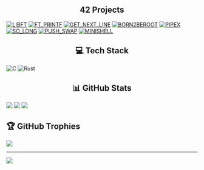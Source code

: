<h2 align="center"><strong>42 Projects</strong></h2>

[![LIBFT](https://github.com/TiagoDev88/42-project-badges/blob/main/badges/libftm.png)](https://github.com/TiagoDev88/libft) 
[![FT_PRINTF](https://github.com/TiagoDev88/42-project-badges/blob/main/badges/ft_printfn.png)](https://github.com/TiagoDev88/ft_printf) 
[![GET_NEXT_LINE](https://github.com/TiagoDev88/42-project-badges/blob/main/badges/get_next_linem.png)](https://github.com/TiagoDev88/get_next_line) 
[![BORN2BEROOT](https://github.com/TiagoDev88/42-project-badges/blob/main/badges/born2beroote.png)]() 
[![PIPEX](https://github.com/TiagoDev88/42-project-badges/blob/main/badges/pipexn.png)](https://github.com/TiagoDev88/pipex) 
[![SO_LONG](https://github.com/TiagoDev88/42-project-badges/blob/main/badges/so_longm.png)](https://github.com/TiagoDev88/so_long) 
[![PUSH_SWAP](https://github.com/TiagoDev88/42-project-badges/blob/main/badges/push_swapm.png)](https://github.com/TiagoDev88/push_swap) 
[![MINISHELL](https://github.com/TiagoDev88/42-project-badges/blob/main/badges/minishelle.png)](https://github.com/TiagoDev88/minishell) 


<h2 align="center"><strong>💻 Tech Stack</strong></h2>

![C](https://img.shields.io/badge/c-%2300599C.svg?style=for-the-badge&logo=c&logoColor=white) ![Rust](https://img.shields.io/badge/rust-%23000000.svg?style=for-the-badge&logo=rust&logoColor=white)


<h2 align="center"><strong>📊 GitHub Stats</strong></h2>

![](https://github-readme-stats.vercel.app/api?username=TiagoDev88&theme=github_dark_dimmed&hide_border=false&include_all_commits=true&count_private=true)
![](https://github-readme-streak-stats.herokuapp.com/?user=TiagoDev88&theme=github_dark_dimmed&hide_border=false)
![](https://github-readme-stats.vercel.app/api/top-langs/?username=TiagoDev88&theme=github_dark_dimmed&hide_border=false&include_all_commits=true&count_private=true&layout=compact)

## 🏆 GitHub Trophies
![](https://github-profile-trophy.vercel.app/?username=TiagoDev88&theme=radical&no-frame=false&no-bg=true&margin-w=4)

---
[![](https://visitcount.itsvg.in/api?id=TiagoDev88&icon=0&color=4)](https://visitcount.itsvg.in)

<!-- Proudly created with GPRM ( https://gprm.itsvg.in ) -->

